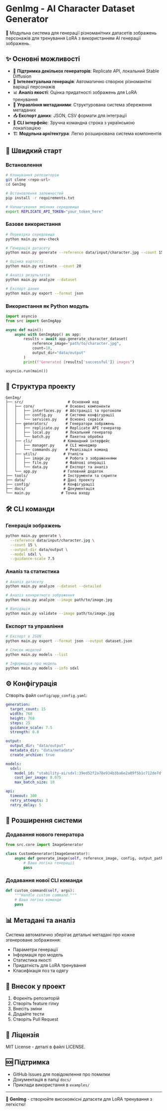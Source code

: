 # GenImg - AI Character Dataset Generator

🎨 Модульна система для генерації різноманітних датасетів зображень персонажів для тренування LoRA з використанням AI генерації зображень.

## ✨ Основні можливості

- 🤖 **Підтримка декількох генераторів**: Replicate API, локальний Stable Diffusion
- 🎯 **Інтелектуальна генерація**: Автоматично створює різноманітні варіації персонажів
- 📊 **Аналіз якості**: Оцінка придатності зображень для LoRA тренування
- 💾 **Управління метаданими**: Структурована система збереження метаданих
- 📤 **Експорт даних**: JSON, CSV формати для інтеграції
- 🔧 **CLI інтерфейс**: Зручна командна строка з українською локалізацією
- 🏗️ **Модульна архітектура**: Легко розширювана система компонентів

## 🚀 Швидкий старт

### Встановлення

```bash
# Клонування репозиторію
git clone <repo-url>
cd GenImg

# Встановлення залежностей
pip install -r requirements.txt

# Налаштування змінних середовища
export REPLICATE_API_TOKEN="your_token_here"
```

### Базове використання

```bash
# Перевірка середовища
python main.py env-check

# Генерація датасету
python main.py generate --reference data/input/character.jpg --count 15

# Оцінка вартості
python main.py estimate --count 20

# Аналіз результатів
python main.py analyze --dataset

# Експорт даних
python main.py export --format json
```

### Використання як Python модуль

```python
import asyncio
from src import GenImgApp

async def main():
    async with GenImgApp() as app:
        results = await app.generate_character_dataset(
            reference_image="path/to/character.jpg",
            count=10,
            output_dir="data/output"
        )
        print(f"Generated {results['successful']} images")

asyncio.run(main())
```

## 📁 Структура проекту

```
GenImg/
├── src/                    # Основний код
│   ├── core/              # Основні компоненти
│   │   ├── interfaces.py  # Абстракції та протоколи
│   │   ├── config.py      # Система конфігурації
│   │   └── services.py    # Основні сервіси
│   ├── generators/        # Генератори зображень
│   │   ├── replicate.py   # Replicate API генератор
│   │   ├── local.py       # Локальний генератор
│   │   └── batch.py       # Пакетна обробка
│   ├── cli/              # Командний інтерфейс
│   │   ├── manager.py     # CLI менеджер
│   │   └── commands.py    # Реалізація команд
│   ├── utils/            # Утиліти
│   │   ├── image.py       # Робота з зображеннями
│   │   ├── file.py        # Файлові операції
│   │   └── data.py        # Експорт та аналіз
│   └── app.py            # Головний додаток
├── tools/                # Інструменти та скрипти
├── data/                 # Дані проекту
├── config/               # Конфігурації
├── docs/                 # Документація
└── main.py              # Точка входу
```

## 🛠️ CLI команди

### Генерація зображень
```bash
python main.py generate \
  --reference data/input/character.jpg \
  --count 15 \
  --output-dir data/output \
  --model sdxl \
  --guidance-scale 7.5
```

### Аналіз та статистика
```bash
# Аналіз датасету
python main.py analyze --dataset --detailed

# Аналіз конкретного зображення
python main.py analyze --image path/to/image.jpg

# Валідація
python main.py validate --image path/to/image.jpg
```

### Експорт та управління
```bash
# Експорт в JSON
python main.py export --format json --output dataset.json

# Список моделей
python main.py models --list

# Інформація про модель
python main.py models --info sdxl
```

## ⚙️ Конфігурація

Створіть файл `config/app_config.yaml`:

```yaml
generation:
  target_count: 15
  width: 768
  height: 768
  steps: 25
  guidance_scale: 7.5
  strength: 0.8

output:
  output_dir: "data/output"
  metadata_dir: "data/metadata"
  create_archive: true

models:
  sdxl:
    model_id: "stability-ai/sdxl:39ed52f2a78e934b3ba6e2a89f5b1c712de7dfea535525255b1aa35c5565e08b"
    cost_per_image: 0.075
    max_batch_size: 10

api:
  timeout: 300
  retry_attempts: 3
  retry_delay: 5
```

## 🔧 Розширення системи

### Додавання нового генератора

```python
from src.core import ImageGenerator

class CustomGenerator(ImageGenerator):
    async def generate_image(self, reference_image, config, output_path):
        # Ваша логіка генерації
        pass
```

### Додавання нової CLI команди

```python
def custom_command(self, args):
    """Handle custom command."""
    # Ваша логіка команди
    pass
```

## 📊 Метадані та аналіз

Система автоматично зберігає детальні метадані про кожне згенероване зображення:

- Параметри генерації
- Інформація про модель
- Статистика якості
- Придатність для LoRA тренування
- Класифікація поз та одягу

## 🤝 Внесок у проект

1. Форкніть репозиторій
2. Створіть feature гілку
3. Внесіть зміни
4. Додайте тести
5. Створіть Pull Request

## 📄 Ліцензія

MIT License - деталі в файлі LICENSE.

## 🆘 Підтримка

- GitHub Issues для повідомлення про помилки
- Документація в папці `docs/`
- Приклади використання в `examples/`

---

🎨 **GenImg** - створюйте високоякісні датасети для LoRA тренування з легкістю! 